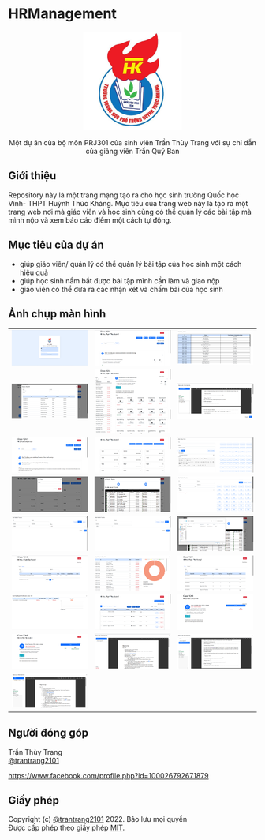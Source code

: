 # HRManagement
 
<p align="center">
  <img alt="Quốc học Vinh logo" width="200" src="web/assests/image/logo.png">
</p>
<p align="center">Một dự án của bộ môn PRJ301 của sinh viên Trần Thùy Trang với sự chỉ dẫn của giảng viên Trần Quý Ban</p>

## Giới thiệu
Repository này là một trang mạng tạo ra cho học sinh trường Quốc học Vinh- THPT Huỳnh Thúc Kháng. Mục tiêu của trang web này là tạo ra một trang web nơi mà giáo viên và học sinh cùng có thể quản lý các bài tập mà mình nộp và xem báo cáo điểm một cách tự động.

## Mục tiêu của dự án
 - giúp giáo viên/ quản lý có thể quản lý bài tập của học sinh một cách hiệu quả
 - giúp học sinh nắm bắt được bài tập mình cần làm và giao nộp
 - giáo viên có thể đưa ra các nhận xét và chấm bài của học sinh
## Ảnh chụp màn hình

| | | |
|:-------------------------:|:-------------------------:|:-------------------------:|
|<img alt="Screenshots" src="web/assests/image/homepage.png">|<img alt="Screenshots" src="web/assests/image/classroom1.png">|<img alt="Screenshots" src="web/assests/image/classroom2.png">|
|<img alt="Screenshots" src="web/assests/image/classroom3.png">|<img alt="Screenshots" src="web/assests/image/classroom4.png">|<img alt="Screenshots" src="web/assests/image/classroom5.png">|
|<img alt="Screenshots" src="web/assests/image/classroom6.png">|<img alt="Screenshots" src="web/assests/image/manage1.png">|<img alt="Screenshots" src="web/assests/image/manage2.png">|
|<img alt="Screenshots" src="web/assests/image/manage3.png">|<img alt="Screenshots" src="web/assests/image/manage4.png">|<img alt="Screenshots" src="web/assests/image/manage5.png">|
|<img alt="Screenshots" src="web/assests/image/manage6.png">|<img alt="Screenshots" src="web/assests/image/manage7.png">|<img alt="Screenshots" src="web/assests/image/manage8.png">|
|<img alt="Screenshots" src="web/assests/image/report1.png">|<img alt="Screenshots" src="web/assests/image/report2.png">|<img alt="Screenshots" src="web/assests/image/report3.png">|
|<img alt="Screenshots" src="web/assests/image/report4.png">|<img alt="Screenshots" src="web/assests/image/review.png">|<img alt="Screenshots" src="web/assests/image/task1.png">|
|<img alt="Screenshots" src="web/assests/image/task2.png">|<img alt="Screenshots" src="web/assests/image/task3.png">|<img alt="Screenshots" src="web/assests/image/task4.png">|
|<img alt="Screenshots" src="web/assests/image/task6.png">|


## Người đóng góp
Trần Thùy Trang  
<a href="https://github.com/trantrang2101">@trantrang2101</a>

<a href="https://www.facebook.com/profile.php?id=100026792671879">https://www.facebook.com/profile.php?id=100026792671879</a> 

## Giấy phép

Copyright (c) <a href="https://github.com/trantrang2101">@trantrang2101</a> 2022. Bảo lưu mọi quyền  
Được cấp phép theo giấy phép <a href="https://github.com/trantrang2101/HRManagement/LICENSE.txt">MIT</a>.